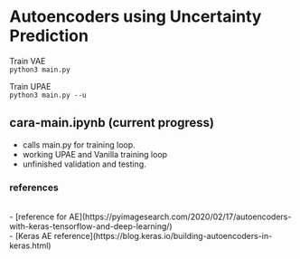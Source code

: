 # Autoencoders using Uncertainty Prediction

Train VAE <br>
``python3 main.py``

Train UPAE <br>
``python3 main.py --u``



## cara-main.ipynb (current progress)
- calls main.py for training loop. 
- working UPAE and Vanilla training loop <br>
- unfinished validation and testing. <br> 

### references
<br>
-  [reference for AE](https://pyimagesearch.com/2020/02/17/autoencoders-with-keras-tensorflow-and-deep-learning/) <br>
-  [Keras AE reference](https://blog.keras.io/building-autoencoders-in-keras.html)





